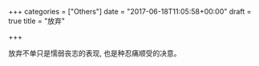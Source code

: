 +++
categories = ["Others"]
date = "2017-06-18T11:05:58+00:00"
draft = true
title = "放弃"

+++


放弃不单只是懦弱丧志的表现, 也是种忍痛顺受的决意。